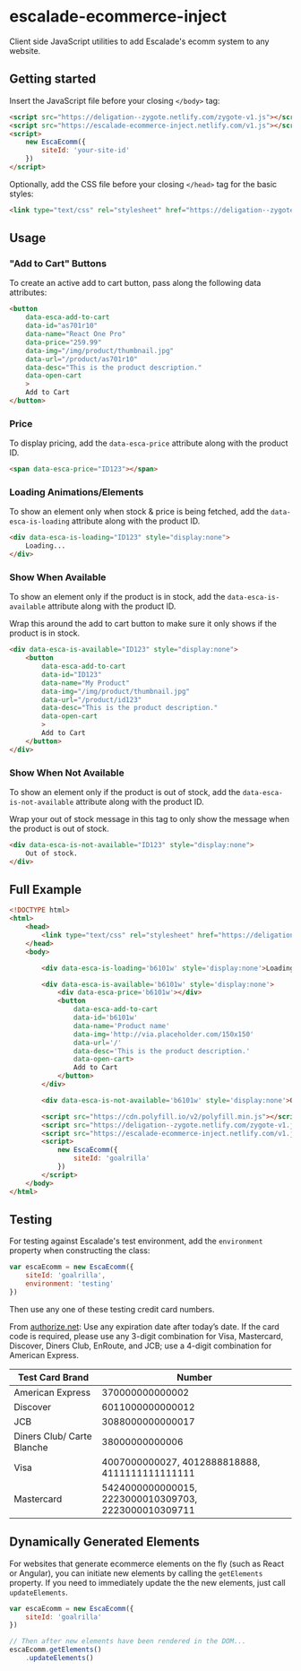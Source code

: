 # escalade-ecommerce-inject

Client side JavaScript utilities to add Escalade's ecomm system to any website.

## Getting started

Insert the JavaScript file before your closing `</body>` tag:

```html
<script src="https://deligation--zygote.netlify.com/zygote-v1.js"></script>
<script src="https://escalade-ecommerce-inject.netlify.com/v1.js"></script>
<script>
	new EscaEcomm({
		siteId: 'your-site-id'
	})
</script>
```

Optionally, add the CSS file before your closing `</head>` tag for the basic styles:

```html
<link type="text/css" rel="stylesheet" href="https://deligation--zygote.netlify.com/zygote-v1.css">
```

## Usage

### "Add to Cart" Buttons

To create an active add to cart button, pass along the following data attributes:

```html
<button
	data-esca-add-to-cart
	data-id="as701r10"
	data-name="React One Pro"
	data-price="259.99"
	data-img="/img/product/thumbnail.jpg"
	data-url="/product/as701r10"
	data-desc="This is the product description."
	data-open-cart
	>
	Add to Cart
</button>
```

### Price

To display pricing, add the `data-esca-price` attribute along with the product ID.

```html
<span data-esca-price="ID123"></span>
```

### Loading Animations/Elements

To show an element only when stock & price is being fetched, add the `data-esca-is-loading` attribute along with the product ID.

```html
<div data-esca-is-loading="ID123" style="display:none">
	Loading...
</div>
```

### Show When Available

To show an element only if the product is in stock, add the `data-esca-is-available` attribute along with the product ID.

Wrap this around the add to cart button to make sure it only shows if the product is in stock.

```html
<div data-esca-is-available="ID123" style="display:none">
	<button
		data-esca-add-to-cart
		data-id="ID123"
		data-name="My Product"
		data-img="/img/product/thumbnail.jpg"
		data-url="/product/id123"
		data-desc="This is the product description."
		data-open-cart
		>
		Add to Cart
	</button>
</div>
```

### Show When Not Available

To show an element only if the product is out of stock, add the `data-esca-is-not-available` attribute along with the product ID.

Wrap your out of stock message in this tag to only show the message when the product is out of stock.

```html
<div data-esca-is-not-available="ID123" style="display:none">
	Out of stock.
</div>
```

## Full Example

```html
<!DOCTYPE html>
<html>
	<head>
		<link type="text/css" rel="stylesheet" href="https://deligation--zygote.netlify.com/zygote-v1.css">
	</head>
	<body>

		<div data-esca-is-loading='b6101w' style='display:none'>Loading...</div>

		<div data-esca-is-available='b6101w' style='display:none'>
			<div data-esca-price='b6101w'></div>
			<button
				data-esca-add-to-cart
				data-id='b6101w'
				data-name='Product name'
				data-img='http://via.placeholder.com/150x150'
				data-url='/'
				data-desc='This is the product description.'
				data-open-cart>
				Add to Cart
			</button>
		</div>

		<div data-esca-is-not-available='b6101w' style='display:none'>Out of stock</div>

		<script src="https://cdn.polyfill.io/v2/polyfill.min.js"></script>
		<script src="https://deligation--zygote.netlify.com/zygote-v1.js"></script>
		<script src="https://escalade-ecommerce-inject.netlify.com/v1.js"></script>
		<script>
			new EscaEcomm({
				siteId: 'goalrilla'
			})
		</script>
	</body>
</html>
```

## Testing

For testing against Escalade's test environment, add the `environment` property when constructing the class:

```javascript
var escaEcomm = new EscaEcomm({
	siteId: 'goalrilla',
	environment: 'testing'
})
```

Then use any one of these testing credit card numbers.

From [authorize.net](https://developer.authorize.net/hello_world/testing_guide/): Use any expiration date after today’s date. If the card code is required, please use any 3-digit combination for Visa, Mastercard, Discover, Diners Club, EnRoute, and JCB; use a 4-digit combination for American Express.


Test Card Brand | Number
--- | ---
American Express | 370000000000002
Discover | 6011000000000012
JCB | 3088000000000017
Diners Club/ Carte Blanche | 38000000000006
Visa | 4007000000027, 4012888818888, 4111111111111111
Mastercard | 5424000000000015, 2223000010309703, 2223000010309711

## Dynamically Generated Elements

For websites that generate ecommerce elements on the fly (such as React or Angular), you can initiate new elements by calling the `getElements` property. If you need to immediately update the the new elements, just call `updateElements`.

```javascript
var escaEcomm = new EscaEcomm({
	siteId: 'goalrilla'
})

// Then after new elements have been rendered in the DOM...
escaEcomm.getElements()
	.updateElements()
```